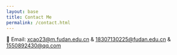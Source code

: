 ```yaml
---
layout: base
title: Contact Me
permalink: /contact.html
---
```



📧 Email: 
[xcao23@m.fudan.edu.cn](mailto:xcao23@m.fudan.edu.cn) & 
[18307130225@fudan.edu.cn](mailto:18307130225@fudan.edu.cn) & 
[1550892430@qq.com](mailto:1550892430@qq.com)

